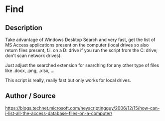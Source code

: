 # Find

## Description 

Take advantage of Windows Desktop Search and very fast, get the list
of MS Access applications present on the computer (local drives so
also return files present, f.i. on a D: drive if you run the script
from the C: drive; don't scan network drives).

Just adjust the searched extension for searching for any other type 
of files like .docx, .png, .xlsx, ...

This script is really, really fast but only works for local drives.

## Author / Source

https://blogs.technet.microsoft.com/heyscriptingguy/2006/12/15/how-can-i-list-all-the-access-database-files-on-a-computer/